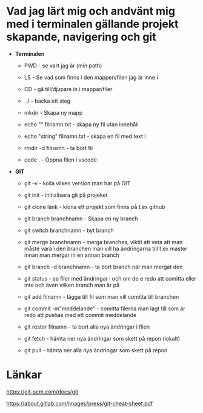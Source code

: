 # Vad jag lärt mig och andvänt mig med i terminalen gällande projekt skapande, navigering och git

- **Terminalen**

  - PWD - se vart jag är (min path)

  - LS - Se vad som finns i den mappen/filen jag är inne i

  - CD - gå till/djupare in i mappar/filer

  - ../ - backa ett steg

  - mkdir - Skapa ny mapp

  - echo "" filnamn.txt - skapa ny fil utan innehåll

  - echo "string" filnamn.txt - skapa en fil med text i

  - rmdir -d filnamn - ta bort fil

  - code . - Öppna filen i vscode

- **GIT**

  - git -v - kolla vilken version man har på GIT

  - git init - initialisera git på projeket

  - git clone länk - klona ett projekt som finns på t.ex github

  - git branch branchnamn - Skapa en ny branch

  - git switch branchnamn - byt branch

  - git merge branchnamn - merga branches, viktit att veta att man måste vara i den branchen man vill ha ändringarna till t.ex master innan man mergar in en annan branch

  - git branch -d branchnamn - ta bort branch när man mergat den

  - git status - se filer med ändringar i och om de e redo att comitta eller inte och även vilken branch man är på

  - git add filnamn - lägga till fil som man vill comitta till branchen

  - git commit -m"meddelande" - comitta filerna man lagt till som är redo att pushas med ett commit meddelande

  - git restor filnamn - ta bort alla nya ändringar i filen

  - git fetch - hämta ner nya ändringar som skett på repon (lokalt)

  - git pull - hämta ner alla nya ändringar som skett på repon

# Länkar

https://git-scm.com/docs/git

https://about.gitlab.com/images/press/git-cheat-sheet.pdf
